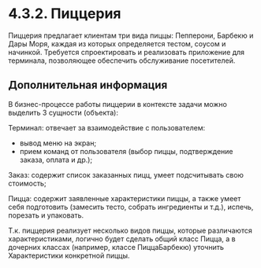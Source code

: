 # 4.3.2. Пиццерия 
Пиццерия предлагает клиентам три вида пиццы: Пепперони, Барбекю и Дары Моря, каждая из которых определяется тестом, соусом и начинкой.
Требуется спроектировать и реализовать приложение для терминала, позволяющее обеспечить обслуживание посетителей.
## Дополнительная информация
В бизнес-процессе работы пиццерии в контексте задачи можно выделить 3 сущности (объекта):

Терминал: отвечает за взаимодействие с пользователем:

- вывод меню на экран;
- прием команд от пользователя (выбор пиццы, подтверждение заказа, оплата и др.);

Заказ: содержит список заказанных пицц, умеет подсчитывать свою стоимость;

Пицца: содержит заявленные характеристики пиццы, а также умеет себя подготовить (замесить тесто, собрать ингредиенты и т.д.), испечь, порезать и упаковать.

Т.к. пиццерия реализует несколько видов пиццы, которые различаются характеристиками, логично будет сделать общий класс Пицца, а в дочерних классах (например, классе ПиццаБарбекю) уточнить Характеристики конкретной пиццы.

